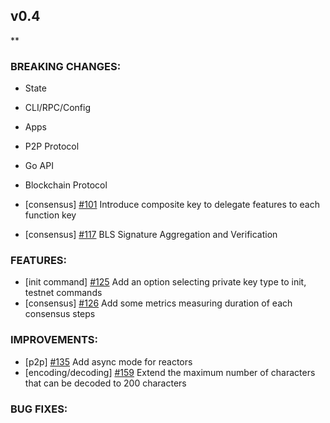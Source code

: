 ## v0.4

\*\*

### BREAKING CHANGES:

- State

- CLI/RPC/Config

- Apps

- P2P Protocol

- Go API

- Blockchain Protocol
- [consensus] [\#101](https://github.com/line/tendermint/pull/101) Introduce composite key to delegate features to each function key
- [consensus] [\#117](https://github.com/line/tendermint/pull/117) BLS Signature Aggregation and Verification

### FEATURES:
- [init command] [\#125](https://github.com/line/tendermint/pull/125) Add an option selecting private key type to init, testnet commands
- [consensus] [\#126](https://github.com/line/tendermint/pull/126) Add some metrics measuring duration of each consensus steps

### IMPROVEMENTS:
- [p2p] [\#135](https://github.com/line/tendermint/pull/135) Add async mode for reactors
- [encoding/decoding] [\#159](https://github.com/line/tendermint/pull/159) Extend the maximum number of characters that can be decoded to 200 characters

### BUG FIXES:

